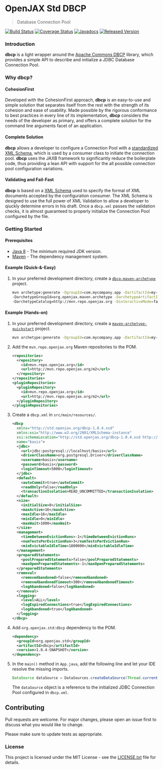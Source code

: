 # OpenJAX Std DBCP

> Database Connection Pool

[![Build Status](https://travis-ci.org/openjax/std-dbcp.png)](https://travis-ci.org/openjax/std-dbcp)
[![Coverage Status](https://coveralls.io/repos/github/openjax/std-dbcp/badge.svg)](https://coveralls.io/github/openjax/std-dbcp)
[![Javadocs](https://www.javadoc.io/badge/org.openjax.std/dbcp.svg)](https://www.javadoc.io/doc/org.openjax.std/dbcp)
[![Released Version](https://img.shields.io/maven-central/v/org.openjax.std/dbcp.svg)](https://mvnrepository.com/artifact/org.openjax.std/dbcp)

### Introduction

**dbcp** is a light wrapper around the [Apache Commons DBCP][apache-commons-dbcp] library, which provides a simple API to describe and initialize a JDBC Database Connection Pool.

### Why **dbcp**?

#### CohesionFirst

Developed with the CohesionFirst approach, **dbcp** is an easy-to-use and simple solution that separates itself from the rest with the strength of its cohesion and ease of usability. Made possible by the rigorous conformance to best practices in every line of its implementation, **dbcp** considers the needs of the developer as primary, and offers a complete solution for the command line arguments facet of an application.

#### Complete Solution

**dbcp** allows a developer to configure a Connection Pool with a [standardized XML Schema][dbcp-schema], which is used by a consumer class to initiate the connection pool. **dbcp** uses the JAXB framework to significantly reduce the boilerplate code, thus providing a lean API with support for the all possible connection pool configuration variations.

#### Validating and Fail-Fast

**dbcp** is based on a [XML Schema][dbcp-schema] used to specify the formal of XML documents accepted by the configuration consumer. The XML Schema is designed to use the full power of XML Validation to allow a developer to qiuckly determine errors in his draft. Once a `dbcp.xml` passes the validation checks, it is almost guaranteed to properly initialize the Connection Pool configured by the file.

### Getting Started

#### Prerequisites

* [Java 8][jdk8-download] - The minimum required JDK version.
* [Maven][maven] - The dependency management system.

#### Example (Quick-&-Easy)

1. In your preferred development directory, create a [`dbcp-maven-archetype`][dbcp-maven-archetype] project.

    ```bash
    mvn archetype:generate -DgroupId=com.mycompany.app -DartifactId=my-app \
    -DarchetypeGroupId=org.openjax.maven.archetype -DarchetypeArtifactId=dbcp-maven-archetype \
    -DarchetypeCatalog=http://mvn.repo.openjax.org -DinteractiveMode=false
    ```

#### Example (Hands-on)

1. In your preferred development directory, create a [`maven-archetype-quickstart`][maven-archetype-quickstart] project.

    ```bash
    mvn archetype:generate -DgroupId=com.mycompany.app -DartifactId=my-app -DarchetypeArtifactId=maven-archetype-quickstart -DinteractiveMode=false
    ```

2. Add the `mvn.repo.openjax.org` Maven repositories to the POM.

    ```xml
    <repositories>
      <repository>
        <id>mvn.repo.openjax.org</id>
        <url>http://mvn.repo.openjax.org/m2</url>
      </repository>
    </repositories>
    <pluginRepositories>
      <pluginRepository>
        <id>mvn.repo.openjax.org</id>
        <url>http://mvn.repo.openjax.org/m2</url>
      </pluginRepository>
    </pluginRepositories>
    ```

3. Create a `dbcp.xml` in `src/main/resources/`.

    ```xml
    <dbcp
      xmlns="http://std.openjax.org/dbcp-1.0.4.xsd"
      xmlns:xsi="http://www.w3.org/2001/XMLSchema-instance"
      xsi:schemaLocation="http://std.openjax.org/dbcp-1.0.4.xsd http://std.openjax.org/dbcp.xsd"
      name="basis">
      <jdbc>
        <url>jdbc:postgresql://localhost/basis</url>
        <driverClassName>org.postgresql.Driver</driverClassName>
        <username>basis</username>
        <password>basis</password>
        <loginTimeout>5000</loginTimeout>
      </jdbc>
      <default>
        <autoCommit>true</autoCommit>
        <readOnly>false</readOnly>
        <transactionIsolation>READ_UNCOMMITTED</transactionIsolation>
      </default>
      <size>
        <initialSize>0</initialSize>
        <maxActive>16</maxActive>
        <maxIdle>16</maxIdle>
        <minIdle>0</minIdle>
        <maxWait>1000</maxWait>
      </size>
      <management>
        <timeBetweenEvictionRuns>-1</timeBetweenEvictionRuns>
        <numTestsPerEvictionRun>3</numTestsPerEvictionRun>
        <minEvictableIdleTime>1800000</minEvictableIdleTime>
      </management>
      <preparedStatements>
        <poolPreparedStatements>false</poolPreparedStatements>
        <maxOpenPreparedStatements>-1</maxOpenPreparedStatements>
      </preparedStatements>
      <removal>
        <removeAbandoned>false</removeAbandoned>
        <removeAbandonedTimeout>300</removeAbandonedTimeout>
        <logAbandoned>false</logAbandoned>
      </removal>
      <logging>
        <level>ALL</level>
        <logExpiredConnections>true</logExpiredConnections>
        <logAbandoned>true</logAbandoned>
      </logging>
    </dbcp>
    ```

4. Add `org.openjax.std:dbcp` dependency to the POM.

    ```xml
    <dependency>
      <groupId>org.openjax.std</groupId>
      <artifactId>dbcp</artifactId>
      <version>1.0.4-SNAPSHOT</version>
    </dependency>
    ```

5. In the `main()` method in `App.java`, add the following line and let your IDE resolve the missing imports.

    ```java
    DataSource dataSource = DataSources.createDataSource(Thread.currentThread().getContextClassLoader().getResource("dbcp.xml"));
    ```

    The `dataSource` object is a reference to the initialized JDBC Connection Pool configured in `dbcp.xml`.

## Contributing

Pull requests are welcome. For major changes, please open an issue first to discuss what you would like to change.

Please make sure to update tests as appropriate.

### License

This project is licensed under the MIT License - see the [LICENSE.txt](LICENSE.txt) file for details.

[apache-commons-dbcp]: https://commons.apache.org/proper/commons-dbcp
[dbcp-maven-archetype]: /../../../../openjax/dbcp-maven-archetype
[dbcp-schema]: /src/main/resources/dbcp.xsd
[jdk8-download]: http://www.oracle.com/technetwork/java/javase/downloads/jdk8-downloads-2133151.html
[maven-archetype-quickstart]: http://maven.apache.org/archetypes/maven-archetype-quickstart/
[maven]: https://maven.apache.org/